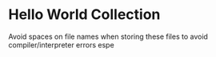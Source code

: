 # Hello World Collection
Avoid spaces on file names when storing these files to avoid compiler/interpreter errors espe
